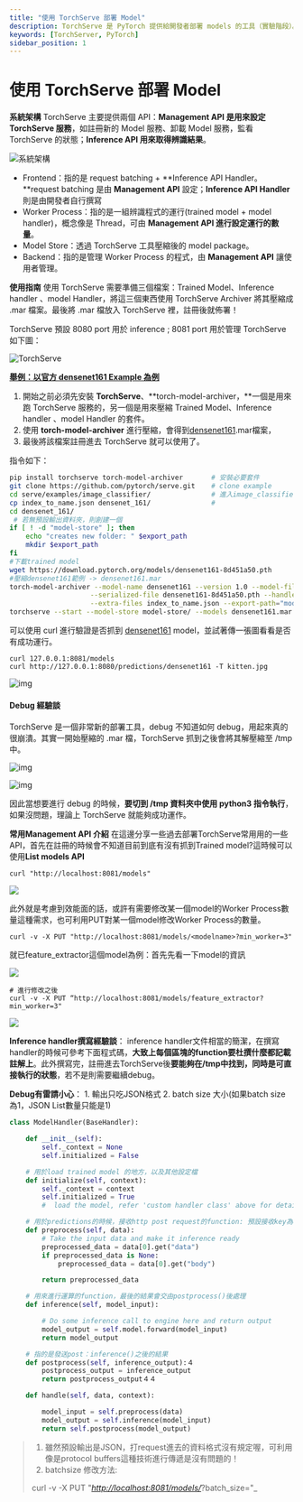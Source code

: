 ```yaml
---
title: "使用 TorchServe 部署 Model"
description: TorchServe 是 PyTorch 提供給開發者部署 models 的工具（實驗階段）。也就是說開發者不用再寫 HTTP 服務去部署，直接使用 TorchServe 工具就可以了！
keywords: [TorchServer, PyTorch]
sidebar_position: 1
---
```


# 使用 TorchServe 部署 Model

**系統架構** TorchServe 主要提供兩個 API：**Management API 是用來設定 TorchServe 服務**，如註冊新的 Model 服務、卸載 Model 服務，監看 TorchServe 的狀態；**Inference API 用來取得辨識結果**。

![&#x7CFB;&#x7D71;&#x67B6;&#x69CB;](https://cdn-images-1.medium.com/max/800/1*w2xTsxjj1aimOsVIVZPw0w.png)

* Frontend：指的是 request batching + **Inference API Handler。**request batching 是由 **Management API** 設定；**Inference API Handler** 則是由開發者自行撰寫
* Worker Process：指的是一組辨識程式的運行\(trained model + model handler\)，概念像是 Thread，可由 **Management API 進行設定運行的數量**。
* Model Store：透過 TorchServe 工具壓縮後的 model package。
* Backend：指的是管理 Worker Process 的程式，由 **Management API** 讓使用者管理。

**使用指南** 使用 TorchServe 需要準備三個檔案：Trained Model、Inference handler 、model Handler，將這三個東西使用 TorchServe Archiver 將其壓縮成 .mar 檔案。最後將 .mar 檔放入 TorchServe 裡，註冊後就佈署！

TorchServe 預設 8080 port 用於 inference ; 8081 port 用於管理 TorchServe 如下圖：

![TorchServe](https://cdn-images-1.medium.com/max/800/1*HyvdEPTr16G-FCxPOlP7qQ.png)

[**舉例：以官方 densenet161 Example 為例**](https://github.com/pytorch/serve)

1. 開始之前必須先安裝 **TorchServe**、**torch-model-archiver，**一個是用來跑 TorchServe 服務的，另一個是用來壓縮 Trained Model、Inference handler 、model Handler 的套件。
2. 使用 **torch-model-archiver** 進行壓縮，會得到[densenet161](http://127.0.0.1:8080/predictions/densenet161).mar檔案，
3. 最後將該檔案註冊進去 TorchServe 就可以使用了。

指令如下：

```bash showLineNumbers
pip install torchserve torch-model-archiver       # 安裝必要套件
git clone https://github.com/pytorch/serve.git    # clone example
cd serve/examples/image_classifier/               # 進入image_classifier example
cp index_to_name.json densenet_161/               # 
cd densenet_161/
 # 若無預設輸出資料夾，則創建一個
if [ ! -d "model-store" ]; then                   
    echo "creates new folder: " $export_path
    mkdir $export_path
fi
#下載trained model
wget https://download.pytorch.org/models/densenet161-8d451a50.pth
#壓縮densenet161範例 -> densenet161.mar
torch-model-archiver --model-name densenet161 --version 1.0 --model-file model.py \
                    --serialized-file densenet161-8d451a50.pth --handler image_classifier \
                    --extra-files index_to_name.json --export-path="model-store" 
torchserve --start --model-store model-store/ --models densenet161.mar  # 註冊densenet1611並啟動torchserve
```

可以使用 curl 進行驗證是否抓到 [densenet161](http://127.0.0.1:8080/predictions/densenet161) model，並試著傳一張圖看看是否有成功運行。

```text
curl 127.0.0.1:8081/models
curl http://127.0.0.1:8080/predictions/densenet161 -T kitten.jpg
```

![img](https://cdn-images-1.medium.com/max/800/1*eRXtMN-zFSLrcUew9JZe_g.png)

#### **Debug 經驗談**

TorchServe 是一個非常新的部署工具，debug 不知道如何 debug，用起來真的很崩潰。其實一開始壓縮的 .mar 檔，TorchServe 抓到之後會將其解壓縮至 /tmp 中。

![img](https://cdn-images-1.medium.com/max/800/1*uubZ3uHv4SRGqEXQ7WtFKw.png)

![img](https://cdn-images-1.medium.com/max/800/1*9Qy_s7HLw91_yo0SsE2A0Q.png)

因此當想要進行 debug 的時候，**要切到 /tmp 資料夾中使用 python3 指令執行**，如果沒問題，理論上 TorchServe 就能夠成功運作。

**常用Management API 介紹** 在這邊分享一些過去部署TorchServe常用用的一些API，首先在註冊的時候會不知道目前到底有沒有抓到Trained model?這時候可以使用**List models API**

```text
curl "http://localhost:8081/models"
```

![](https://cdn-images-1.medium.com/max/800/1*i-I6Fn25WH80ae5exdK5mg.png)

此外就是考慮到效能面的話，或許有需要修改某一個model的Worker Process數量這種需求，也可利用PUT對某一個model修改Worker Process的數量。

```text
curl -v -X PUT "http://localhost:8081/models/<modelname>?min_worker=3"
```

就已feature\_extractor這個model為例：首先先看一下model的資訊

![](https://cdn-images-1.medium.com/max/800/1*SaA7LEMJ-guXfwoADZwedg.png)

```text
# 進行修改之後
curl -v -X PUT “http://localhost:8081/models/feature_extractor?min_worker=3"
```

![](https://cdn-images-1.medium.com/max/800/1*VFxqC8ig2eHIMqA_M6VyYA.png)

**Inference handler撰寫經驗談**： inference handler文件相當的簡潔，在撰寫handler的時候可參考下面程式碼，**大致上每個區塊的function要杜撰什麼都記載註解上**。此外撰寫完，註冊進去TorchServe後**要能夠在/tmp中找到，同時是可直接執行的狀態**，若不是則需要繼續debug。

**Debug有雷請小心**： 1. 輸出只吃JSON格式 2. batch size 大小\(如果batch size 為1，JSON List數量只能是1\)

```python showLineNumbers
class ModelHandler(BaseHandler):

    def __init__(self):
        self._context = None
        self.initialized = False

    # 用於load trained model 的地方，以及其他設定檔
    def initialize(self, context):
        self._context = context
        self.initialized = True
        #  load the model, refer 'custom handler class' above for details

    # 用於predictions的時候，接收http post request的function: 預設接收key為data的資料
    def preprocess(self, data):
        # Take the input data and make it inference ready
        preprocessed_data = data[0].get("data")
        if preprocessed_data is None:
            preprocessed_data = data[0].get("body")

        return preprocessed_data

    # 用來進行運算的function，最後的結果會交由postprocess()後處理
    def inference(self, model_input):

        # Do some inference call to engine here and return output
        model_output = self.model.forward(model_input)
        return model_output

    # 指的是發送post：inference()之後的結果
    def postprocess(self, inference_output):４
        postprocess_output = inference_output
        return postprocess_output４４

    def handle(self, data, context):

        model_input = self.preprocess(data)
        model_output = self.inference(model_input)
        return self.postprocess(model_output)
```

> 1. 雖然預設輸出是JSON，打request進去的資料格式沒有規定喔，可利用像是protocol buffers這種技術進行傳遞是沒有問題的！
> 2. batchsize 修改方法:
>
>  curl -v -X PUT "_[http://localhost:8081/models/](http://localhost:8081/models/)_?batch\_size="_

